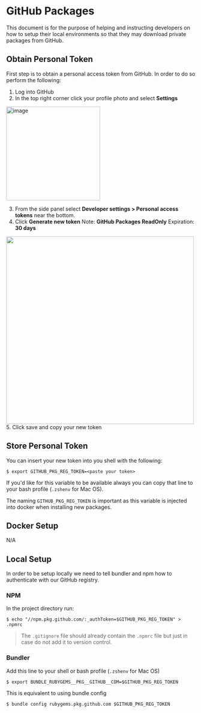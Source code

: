 # GitHub Packages

This document is for the purpose of helping and instructing developers on how to
setup their local environments so that they may download private packages from GitHub.

## Obtain Personal Token

First step is to obtain a personal access token from GitHub. In order to do so perform
the following:

1. Log into GitHub
2. In the top right corner click your profile photo and select **Settings**
<img width="250" alt="image" src="https://user-images.githubusercontent.com/5088893/188146247-0b0ac2e6-65f9-4fca-8119-b86aa5e86996.png">


3. From the side panel select **Developer settings > Personal access tokens** near the bottom.
4. Click **Generate new token**
Note: **GitHub Packages ReadOnly**
Expiration: **30 days**
<img src='./images/github-personal-access-token-packages.png' height=500 />
5. Click save and copy your new token

## Store Personal Token

You can insert your new token into you shell with the following:

    $ export GITHUB_PKG_REG_TOKEN=<paste your token>

If you'd like for this variable to be available always you can copy that line to your
bash profile (`.zshenv` for Mac OS).

The naming `GITHUB_PKG_REG_TOKEN` is important as this variable is injected into docker when installing
new packages.

## Docker Setup

N/A

## Local Setup

In order to be setup locally we need to tell bundler and npm how to authenticate with our
GitHub registry.

### NPM

In the project directory run:

    $ echo "//npm.pkg.github.com/:_authToken=$GITHUB_PKG_REG_TOKEN" > .npmrc

> The `.gitignore` file should already contain the `.npmrc` file but just in case
> do not add it to version control.

### Bundler

Add this line to your shell or bash profile (`.zshenv` for Mac OS)

    $ export BUNDLE_RUBYGEMS__PKG__GITHUB__COM=$GITHUB_PKG_REG_TOKEN

This is equivalent to using bundle config

    $ bundle config rubygems.pkg.github.com $GITHUB_PKG_REG_TOKEN
